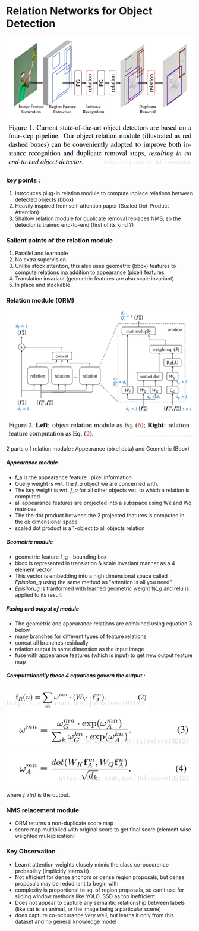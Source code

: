 

# Relation Networks for Object Detection

![](https://raw.githubusercontent.com/AnishPimpley/ML-wiki/master/media/relation%20network%20for%20obj%20detection%20graph.png)

### key points :

1. Introduces plug-in relation module to compute inplace relations between detected objects (bbox)
2. Heavily inspired from self-attention paper (Scaled Dot-Product Attention)
3. Shallow relation module for duplicate removal replaces NMS, so the detector is trained end-to-end (first of its kind ?)

### Salient points of the relation module

1. Parallel and learnable
2. No extra supervision
3. Unlike stock attention, this also uses geometric (bbox) features to compute relations ina addition to appearance (pixel) features
3. Translation invariant (geometric features are also scale invariant)
4. In place and stackable

### Relation module (ORM)

![](https://raw.githubusercontent.com/AnishPimpley/ML-wiki/master/media/Object%20relation%20module.png)

2 parts o f relation module : Appearance (pixel data) and Geometric (Bbox)

##### Appearance module
* f_a is the appearance feature : pixel information      
* Query weight is wrt. the *f_a* object we are concerned with.          
* The key weight is wrt. *f_a* for all other objects wrt. to which a relation is computed           
* all appearance features are projected into a subspace using Wk and Wq matrices           
* The the dot product between the 2 projected features is computed in the *dk* dimensional space         
* scaled dot product is a 1-object to all objects relation            

##### Geometric module
* geometric feature f_g - bounding box
* bbox is represented in translation & scale invariant manner as a 4 element vector
* This vector is embedding into a high dimensional space called *Episolon_g* using the same method as "attention is all you need"
* *Episilon_g* is tranformed with learned geometric weight *W_g* and relu is applied to its result

##### Fusing and output of module
* The geometric and appearance relations are combined using equation 3 below
* many branches for different types of feature relations
* concat all branches residually
* relation output is same dimension as the input image
* fuse with appearance features (which is input) to get new output feature map

##### Computationally these 4 equations govern the output :

![](https://raw.githubusercontent.com/AnishPimpley/ML-wiki/master/media/eq1.png)
![](https://raw.githubusercontent.com/AnishPimpley/ML-wiki/master/media/eq2.png)
![](https://raw.githubusercontent.com/AnishPimpley/ML-wiki/master/media/eq3.png)

where *f_r(n)* is the output.


### NMS relacement module

* ORM returns a non-duplicate score map
* score map multiplied with original score to get final score (element wise weighted muleiplication)

### Key Observation

* Learnt attention weights closely mimic the class co-occurence probability (implicitly learns it)
* Not efficient for dense anchors or dense region proposals, but dense proposals may be redudnant to begin with
* complexity is proportional to sq. of region proposals, so can't use for sliding window methods like YOLO, SSD as too inefficient
* Does not appear to capture any semantic relationship between labels (like cat is an animal, or the image being a particular scene)
* does capture co-occurance very well, but learns it only from this dataset and no general knowledge model
